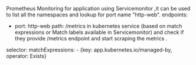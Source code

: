 Prometheus Monitoring for application using Servicemonitor ,it can be used to list all the namespaces and lookup for port name "http-web".
  endpoints:
  - port: http-web
    path: /metrics
in kubernetes service (based on match expressions or Match labels available in Servicemonitor) and check if they provide /metrics endpoint and start scraping the metrics .

  selector:
    matchExpressions:
      - {key: app.kubernetes.io/managed-by, operator: Exists}